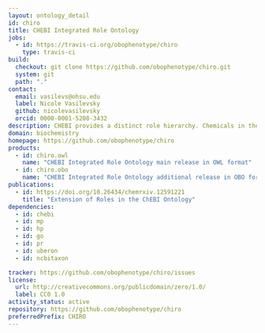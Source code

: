 ```yaml
---
layout: ontology_detail
id: chiro
title: CHEBI Integrated Role Ontology
jobs:
  - id: https://travis-ci.org/obophenotype/chiro
    type: travis-ci
build:
  checkout: git clone https://github.com/obophenotype/chiro.git
  system: git
  path: "."
contact:
  email: vasilevs@ohsu.edu
  label: Nicole Vasilevsky
  github: nicolevasilevsky
  orcid: 0000-0001-5208-3432
description: CHEBI provides a distinct role hierarchy. Chemicals in the structural hierarchy are connected via a 'has role' relation. CHIRO provides links from these roles to useful other classes in other ontologies. This will allow direct connection between chemical structures (small molecules, drugs) and what they do. This could be formalized using 'capable of', in the same way Uberon and the Cell Ontology link structures to processes.
domain: biochemistry
homepage: https://github.com/obophenotype/chiro
products:
  - id: chiro.owl
    name: "CHEBI Integrated Role Ontology main release in OWL format"
  - id: chiro.obo
    name: "CHEBI Integrated Role Ontology additional release in OBO format"
publications:
  - id: https://doi.org/10.26434/chemrxiv.12591221
    title: "Extension of Roles in the ChEBI Ontology"
dependencies:
  - id: chebi
  - id: mp
  - id: hp
  - id: go
  - id: pr
  - id: uberon
  - id: ncbitaxon

tracker: https://github.com/obophenotype/chiro/issues
license:
  url: http://creativecommons.org/publicdomain/zero/1.0/
  label: CC0 1.0
activity_status: active
repository: https://github.com/obophenotype/chiro
preferredPrefix: CHIRO
---
```


